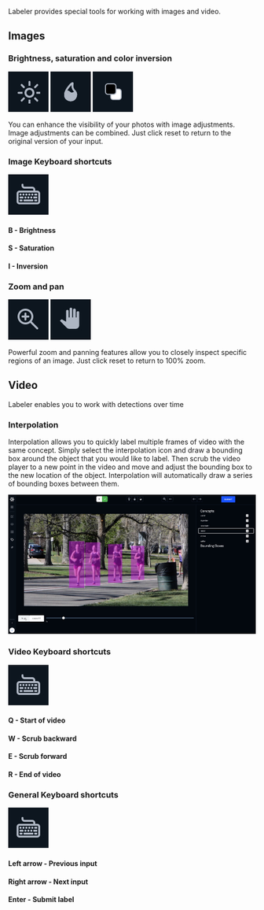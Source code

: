 Labeler provides special tools for working with images and video.

## Images

### Brightness, saturation and color inversion

![](../../images/brightness.jpg)
![](../../images/saturation.jpg)
![](../../images/invert.jpg)

You can enhance the visibility of your photos with image adjustments. Image adjustments can be combined. Just click reset to return to the original version of your input.

### Image Keyboard shortcuts

![](../../images/keyboard_shortcuts.jpg)
#### B - Brightness
#### S - Saturation
#### I - Inversion


### Zoom and pan

![](../../images/zoom.jpg)
![](../../images/pan.jpg)

Powerful zoom and panning features allow you to closely inspect specific regions of an image. Just click reset to return to 100% zoom.


## Video
Labeler enables you to work with detections over time

### Interpolation

Interpolation allows you to quickly label multiple frames of video with the same concept. Simply select the interpolation icon and draw a bounding box around the object that you would like to label. Then scrub the video player to a new point in the video and move and adjust the bounding box to the new location of the object. Interpolation will automatically draw a series of bounding boxes between them.

![](../../images/interpolation.jpg)

### Video Keyboard shortcuts

![](../../images/keyboard_shortcuts.jpg)
#### Q - Start of video
#### W - Scrub backward
#### E - Scrub forward
#### R - End of video


### General Keyboard shortcuts

![](../../images/keyboard_shortcuts.jpg)
#### Left arrow - Previous input
#### Right arrow - Next input
#### Enter - Submit label
